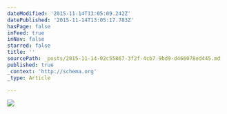 ```yaml
---
dateModified: '2015-11-14T13:05:09.242Z'
datePublished: '2015-11-14T13:05:17.783Z'
hasPage: false
inFeed: true
inNav: false
starred: false
title: ''
sourcePath: _posts/2015-11-14-02c55867-3f2f-4cb7-9bd9-d466078ed445.md
published: true
_context: 'http://schema.org'
_type: Article

---
```

![](https://the-grid-user-content.s3-us-west-2.amazonaws.com/86b27a69-77bd-40ca-a18b-a2a4023fe1d2.jpg)